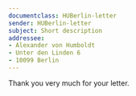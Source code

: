 ```yaml
---
documentclass: HUBerlin-letter
sender: HUBerlin-letter
subject: Short description
addressee:
- Alexander von Humboldt
- Unter den Linden 6
- 10099 Berlin
---
```

Thank you very much for your letter.

